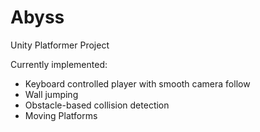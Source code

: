 # Abyss
Unity Platformer Project

Currently implemented:
- Keyboard controlled player with smooth camera follow
- Wall jumping
- Obstacle-based collision detection
- Moving Platforms
